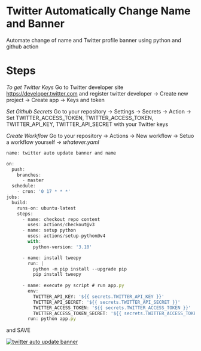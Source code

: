 # Twitter Automatically Change Name and Banner

Automate change of name and Twitter profile banner using python and github action

# Steps
*To get Twitter Keys*
Go to Twitter developer site https://developer.twitter.com and register twitter developer -> Create new project -> Create app -> Keys and token

*Set Github Secrets*
Go to your repository -> Settings -> Secrets -> Action -> Set TWITTER_ACCESS_TOKEN, TWITTER_ACCESS_TOKEN, TWITTER_API_KEY, TWITTER_API_SECRET with your Twitter keys

*Create Workflow*
Go to your repository -> Actions -> New workflow -> Setuo a workflow yourself -> *whatever.yaml*
```javascript
name: twitter auto update banner and name

on:
  push:
    branches:
      - master
  schedule:
    - cron: '0 17 * * *'
jobs:
  build:
    runs-on: ubuntu-latest
    steps:
      - name: checkout repo content
        uses: actions/checkout@v3
      - name: setup python
        uses: actions/setup-python@v4
        with:
          python-version: '3.10'

      - name: install tweepy
        run: |
          python -m pip install --upgrade pip
          pip install tweepy
          
      - name: execute py script # run app.py
        env:
          TWITTER_API_KEY: '${{ secrets.TWITTER_API_KEY }}'
          TWITTER_API_SECRET: '${{ secrets.TWITTER_API_SECRET }}'
          TWITTER_ACCESS_TOKEN: '${{ secrets.TWITTER_ACCESS_TOKEN }}'
          TWITTER_ACCESS_TOKEN_SECRET: '${{ secrets.TWITTER_ACCESS_TOKEN_SECRET }}'
        run: python app.py
```
and SAVE


[![twitter auto update banner](https://github.com/dhohirpradana/twitter-banner/actions/workflows/main.yml/badge.svg)](https://github.com/dhohirpradana/twitter-banner/actions/workflows/main.yml)
